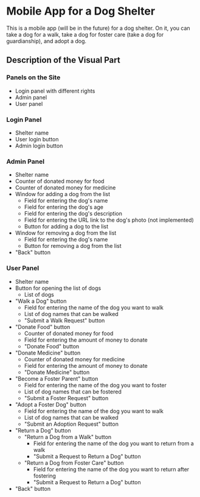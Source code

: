 # Mobile App for a Dog Shelter

This is a mobile app (will be in the future) for a dog shelter. On it, you can take a dog for a walk, take a dog for foster care (take a dog for guardianship), and adopt a dog.

## Description of the Visual Part

### Panels on the Site
- Login panel with different rights
- Admin panel
- User panel

### Login Panel
- Shelter name
- User login button
- Admin login button

### Admin Panel
- Shelter name
- Counter of donated money for food
- Counter of donated money for medicine
- Window for adding a dog from the list
  - Field for entering the dog's name
  - Field for entering the dog's age
  - Field for entering the dog's description
  - Field for entering the URL link to the dog's photo (not implemented)
  - Button for adding a dog to the list
- Window for removing a dog from the list
  - Field for entering the dog's name
  - Button for removing a dog from the list
- "Back" button

### User Panel
- Shelter name
- Button for opening the list of dogs
  - List of dogs
- "Walk a Dog" button
  - Field for entering the name of the dog you want to walk
  - List of dog names that can be walked
  - "Submit a Walk Request" button
- "Donate Food" button
  - Counter of donated money for food
  - Field for entering the amount of money to donate
  - "Donate Food" button
- "Donate Medicine" button
  - Counter of donated money for medicine
  - Field for entering the amount of money to donate
  - "Donate Medicine" button
- "Become a Foster Parent" button
  - Field for entering the name of the dog you want to foster
  - List of dog names that can be fostered
  - "Submit a Foster Request" button
- "Adopt a Foster Dog" button
  - Field for entering the name of the dog you want to walk
  - List of dog names that can be walked
  - "Submit an Adoption Request" button
- "Return a Dog" button
  - "Return a Dog from a Walk" button
    - Field for entering the name of the dog you want to return from a walk
    - "Submit a Request to Return a Dog" button
  - "Return a Dog from Foster Care" button
    - Field for entering the name of the dog you want to return after fostering
    - "Submit a Request to Return a Dog" button
- "Back" button
